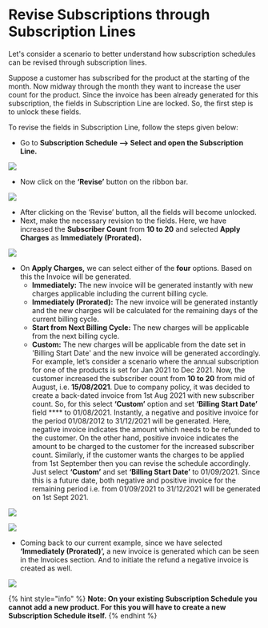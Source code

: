 # Revise Subscriptions through Subscription Lines

Let's consider a scenario to better understand how subscription schedules can be revised through subscription lines.

Suppose a customer has subscribed for the product at the starting of the month. Now midway through the month they want to increase the user count for the product. Since the invoice has been already generated for this subscription, the fields in Subscription Line are locked. So, the first step is to unlock these fields.&#x20;

To revise the fields in Subscription Line, follow the steps given below:

* Go to **Subscription Schedule --> Select and open the Subscription Line.**

![](../../../.gitbook/assets/Revision\_1.png)

* Now click on the **‘Revise’** button on the ribbon bar.

![](../../../.gitbook/assets/Revision\_2.png)

* After clicking on the ‘Revise’ button, all the fields will become unlocked.&#x20;
* Next, make the necessary revision to the fields. Here, we have increased the **Subscriber Count** from **10 to 20** and selected **Apply Charges** as **Immediately (Prorated).**

![](../../../.gitbook/assets/Revision\_3.png)

* On **Apply Charges,** we can select either of the **four** options. Based on this the Invoice will be generated.
  * **Immediately:** The new invoice will be generated instantly with new charges applicable including the current billing cycle.&#x20;
  * **Immediately (Prorated):** The new invoice will be generated instantly and the new charges will be calculated for the remaining days of the current billing cycle.&#x20;
  * **Start from Next Billing Cycle:** The new charges will be applicable from the next billing cycle.
  * **Custom:** The new charges will be applicable from the date set in 'Billing Start Date' and the new invoice will be generated accordingly. For example, let’s consider a scenario where the annual subscription for one of the products is set for Jan 2021 to Dec 2021. Now, the customer increased the subscriber count from **10 to 20** from mid of August, i.e. **15/08/2021**. Due to company policy, it was decided to create a back-dated invoice from 1st Aug 2021 with new subscriber count. So, for this select **‘Custom’** option and set **‘Billing Start Date’** field **** to 01/08/2021. Instantly, a negative and positive invoice for the period 01/08/2012 to 31/12/2021 will be generated. Here, negative invoice indicates the amount which needs to be refunded to the customer. On the other hand, positive invoice indicates the amount to be charged to the customer for the increased subscriber count. Similarly, if the customer wants the charges to be applied from 1st September then you can revise the schedule accordingly. Just select **‘Custom’** and set **‘Billing Start Date’** to 01/09/2021. Since this is a future date, both negative and positive invoice for the remaining period i.e. from 01/09/2021 to 31/12/2021 will be generated on 1st Sept 2021.&#x20;

![](<../../../.gitbook/assets/Apply Charges\_3 (1).png>)

![](<../../../.gitbook/assets/Apply Charges\_2.png>)

* Coming back to our current example, since we have selected **‘Immediately (Prorated)’,** a new invoice is generated which can be seen in the Invoices section. And to initiate the refund a negative invoice is created as well.

![](../../../.gitbook/assets/Revision\_5.png)

{% hint style="info" %}
**Note: On your existing Subscription Schedule you cannot add a new product. For this you will have to create a new Subscription Schedule itself.**
{% endhint %}
